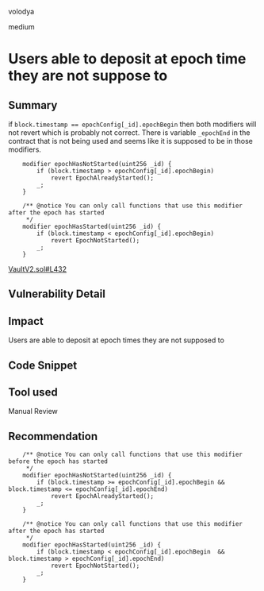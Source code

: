 volodya

medium

# Users able to deposit at epoch time they are not suppose to

## Summary
if `block.timestamp == epochConfig[_id].epochBegin` then both modifiers will not revert which is probably not correct. There is variable `_epochEnd` in the contract that is not being used and seems like it is supposed to be in those modifiers.

```solidity
    modifier epochHasNotStarted(uint256 _id) {
        if (block.timestamp > epochConfig[_id].epochBegin)
            revert EpochAlreadyStarted();
        _;
    }

    /** @notice You can only call functions that use this modifier after the epoch has started
     */
    modifier epochHasStarted(uint256 _id) {
        if (block.timestamp < epochConfig[_id].epochBegin)
            revert EpochNotStarted();
        _;
    }
```
[VaultV2.sol#L432](https://github.com/sherlock-audit/2023-03-Y2K/blob/main/Earthquake/src/v2/VaultV2.sol#L432)
## Vulnerability Detail

## Impact
Users are able to deposit at epoch times they are not supposed to
## Code Snippet

## Tool used

Manual Review

## Recommendation

```solidity
    /** @notice You can only call functions that use this modifier before the epoch has started
     */
    modifier epochHasNotStarted(uint256 _id) {
        if (block.timestamp >= epochConfig[_id].epochBegin && block.timestamp <= epochConfig[_id].epochEnd)
            revert EpochAlreadyStarted();
        _;
    }

    /** @notice You can only call functions that use this modifier after the epoch has started
     */
    modifier epochHasStarted(uint256 _id) {
        if (block.timestamp < epochConfig[_id].epochBegin  && block.timestamp > epochConfig[_id].epochEnd)
            revert EpochNotStarted();
        _;
    }
```
